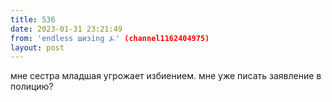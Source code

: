 ```yaml
---
title: 536
date: 2023-01-31 23:21:49
from: 'endless шизing ⍼' (channel1162404975)
layout: post
---
```


мне сестра младшая угрожает избиением. мне уже писать заявление в полицию?
